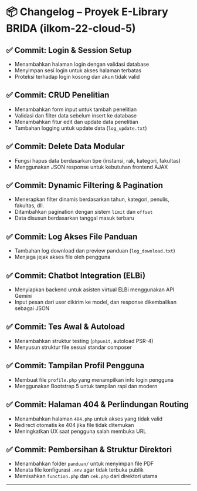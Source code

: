 # 📦 Changelog – Proyek E-Library BRIDA (ilkom-22-cloud-5)

## ✅ Commit: Login & Session Setup
- Menambahkan halaman login dengan validasi database
- Menyimpan sesi login untuk akses halaman terbatas
- Proteksi terhadap login kosong dan akun tidak valid

## ✅ Commit: CRUD Penelitian
- Menambahkan form input untuk tambah penelitian
- Validasi dan filter data sebelum insert ke database
- Menambahkan fitur edit dan update data penelitian
- Tambahan logging untuk update data (`log_update.txt`)

## ✅ Commit: Delete Data Modular
- Fungsi hapus data berdasarkan tipe (instansi, rak, kategori, fakultas)
- Menggunakan JSON response untuk kebutuhan frontend AJAX

## ✅ Commit: Dynamic Filtering & Pagination
- Menerapkan filter dinamis berdasarkan tahun, kategori, penulis, fakultas, dll.
- Ditambahkan pagination dengan sistem `limit` dan `offset`
- Data disusun berdasarkan tanggal masuk terbaru

## ✅ Commit: Log Akses File Panduan
- Tambahan log download dan preview panduan (`log_download.txt`)
- Menjaga jejak akses file oleh pengguna

## ✅ Commit: Chatbot Integration (ELBi)
- Menyiapkan backend untuk asisten virtual ELBi menggunakan API Gemini
- Input pesan dari user dikirim ke model, dan response dikembalikan sebagai JSON

## ✅ Commit: Tes Awal & Autoload
- Menambahkan struktur testing (`phpunit`, autoload PSR-4)
- Menyusun struktur file sesuai standar composer

## ✅ Commit: Tampilan Profil Pengguna
- Membuat file `profile.php` yang menampilkan info login pengguna
- Menggunakan Bootstrap 5 untuk tampilan rapi dan modern

## ✅ Commit: Halaman 404 & Perlindungan Routing
- Menambahkan halaman `404.php` untuk akses yang tidak valid
- Redirect otomatis ke 404 jika file tidak ditemukan
- Meningkatkan UX saat pengguna salah membuka URL

## ✅ Commit: Pembersihan & Struktur Direktori
- Menambahkan folder `panduan/` untuk menyimpan file PDF
- Menata file konfigurasi `.env` agar tidak terbuka publik
- Memisahkan `function.php` dan `cek.php` dari direktori utama

---
